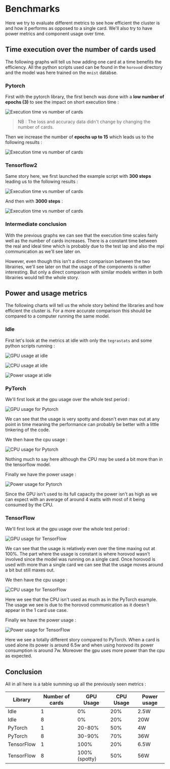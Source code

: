 # Benchmarks

Here we try to evaluate different metrics to see how efficient the cluster is and how it performs as opposed to a single card. We'll also try to have power metrics and component usage over time.

## Time execution over the number of cards used

The following graphs will tell us how adding one card at a time benefits the efficiency.
All the python scripts used can be found in the `horovod` directory and the model was here trained on the `mnist` databse.

### Pytorch

First with the pytorch library, the first bench was done with a **low number of epochs (3)** to see the impact on short execution time :

![Execution time vs number of cards](https://raw.githubusercontent.com/mohamed-chamrouk/jetson-nano-clustering/master/sources/pytorch-3epochs.png)

> NB : The loss and accuracy data didn't change by changing the number of cards.

Then we increase the number of **epochs up to 15** which leads us to the following results :

![Execution time vs number of cards](https://raw.githubusercontent.com/mohamed-chamrouk/jetson-nano-clustering/master/sources/pytorch-15epochs.png)

### Tensorflow2

Same story here, we first launched the example script with **300 steps** leading us to the following results :

![Execution time vs number of cards](https://raw.githubusercontent.com/mohamed-chamrouk/jetson-nano-clustering/master/sources/tensorflow-300steps.png)

And then with **3000 steps** :

![Execution time vs number of cards](https://raw.githubusercontent.com/mohamed-chamrouk/jetson-nano-clustering/master/sources/tensorflow-3000steps.png)

### Intermediate conclusion

With the previous graphs we can see that the execution time scales fairly well as the number of cards increases. There is a constant time between the real and ideal time which is probably due to the test lap and also the mpi communication as we'll see later on.

However, even though this isn't a direct comparison between the two librairies, we'll see later on that the usage of the components is rather interesting. But only a direct comparison with similar models written in both librairies would tell the whole story.

## Power and usage metrics

The following charts will tell us the whole story behind the libraries and how efficient the cluster is. For a more accurate comparison this should be compared to a computer running the same model.

### Idle

First let's look at the metrics at idle with only the `tegrastats` and some python scripts running :

![GPU usage at idle](https://raw.githubusercontent.com/mohamed-chamrouk/jetson-nano-clustering/master/sources/idle_gpu_usage.png)

![CPU usage at idle](https://raw.githubusercontent.com/mohamed-chamrouk/jetson-nano-clustering/master/sources/idle_cpu_usage.png)

![Power usage at idle](https://raw.githubusercontent.com/mohamed-chamrouk/jetson-nano-clustering/master/sources/idle_power_usage.png)

### PyTorch

We'll first look at the gpu usage over the whole test period :

![GPU usage for Pytorch](https://raw.githubusercontent.com/mohamed-chamrouk/jetson-nano-clustering/master/sources/pytorch_gpu_usage.png)

We can see that the usage is very spotty and doesn't even max out at any point in time meaning the performance can probably be better with a little tinkering of the code.

We then have the cpu usage :

![CPU usage for Pytorch](https://raw.githubusercontent.com/mohamed-chamrouk/jetson-nano-clustering/master/sources/pytorch_cpu_usage.png)

Nothing much to say here although the CPU may be used a bit more than in the tensorflow model.

Finally we have the power usage :

![Power usage for Pytorch](https://raw.githubusercontent.com/mohamed-chamrouk/jetson-nano-clustering/master/sources/pytorch_power_usage.png)

Since the GPU isn't used to its full capacity the power isn't as high as we can expect with an average of around 4 watts with most of it being consumed by the CPU.

### TensorFlow

We'll first look at the gpu usage over the whole test period :

![GPU usage for TensorFlow](https://raw.githubusercontent.com/mohamed-chamrouk/jetson-nano-clustering/master/sources/tensorflow_gpu_usage.png)

We can see that the usage is relatively even over the time maxing out at 100%. The part where the usage is constant is where horovod wasn't involved since the model was running on a single card. Once horovod is used with more than a single card we can see that the usage moves around a bit but still maxes out.

We then have the cpu usage :

![CPU usage for TensorFlow](https://raw.githubusercontent.com/mohamed-chamrouk/jetson-nano-clustering/master/sources/tensorflow_cpu_usage.png)

Here we see that the CPU isn't used as much as in the PyTorch example. The usage we see is due to the horovod communication as it doesn't appear in the 1 card use case.

Finally we have the power usage :

![Power usage for TensorFlow](https://raw.githubusercontent.com/mohamed-chamrouk/jetson-nano-clustering/master/sources/tensorflow_power_usage.png)

Here we see a totally different story compared to PyTorch. When a card is used alone its power is around 6.5w and when using horovod its power consumption is around 7w. Moreover the gpu uses more power than the cpu as expected.

## Conclusion

All in all here is a table summing up all the previously seen metrics :

| Library | Number of cards | GPU Usage | CPU Usage | Power usage |
|-|-|-|-|-|
|Idle|1|0%|20%|2.5W|
|Idle|8|0%|20%|20W|
|PyTorch|1|20-80%|50%|4W|
|PyTorch|8|30-90%|70%|36W|
|TensorFlow|1|100%|20%|6.5W|
|TensorFlow|8|100% (spotty)|50%|56W|